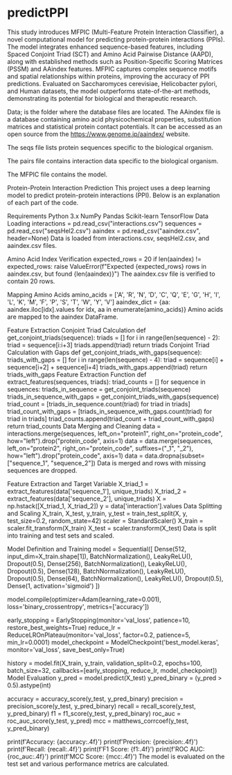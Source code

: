 # predictPPI

This study introduces MFPIC (Multi-Feature Protein Interaction Classifier), a novel computational model for predicting protein-protein interactions (PPIs). The model integrates enhanced sequence-based features, including Spaced Conjoint Triad (SCT) and Amino Acid Pairwise Distance (AAPD), along with established methods such as Position-Specific Scoring Matrices (PSSM) and AAindex features. MFPIC captures complex sequence motifs and spatial relationships within proteins, improving the accuracy of PPI predictions. Evaluated on Saccharomyces cerevisiae, Helicobacter pylori, and Human datasets, the model outperforms state-of-the-art methods, demonstrating its potential for biological and therapeutic research​.

Data; is the folder where the database files are located. The AAindex file is a database containing amino acid physicochemical properties, substitution matrices and statistical protein contact potentials. It can be accessed as an open source from the https://www.genome.jp/aaindex/ website.

The seqs file lists protein sequences specific to the biological organism.

The pairs file contains interaction data specific to the biological organism.

The MFPIC file contains the model.

Protein-Protein Interaction Prediction
This project uses a deep learning model to predict protein-protein interactions (PPI). Below is an explanation of each part of the code.

Requirements
Python 3.x
NumPy
Pandas
Scikit-learn
TensorFlow
Data Loading
interactions = pd.read_csv("interactions.csv")
sequences = pd.read_csv("seqsHel2.csv")
aaindex = pd.read_csv("aaindex.csv", header=None)
Data is loaded from interactions.csv, seqsHel2.csv, and aaindex.csv files.

Amino Acid Index Verification
expected_rows = 20
if len(aaindex) != expected_rows:
    raise ValueError(f"Expected {expected_rows} rows in aaindex.csv, but found {len(aaindex)}")
The aaindex.csv file is verified to contain 20 rows.

Mapping Amino Acids
amino_acids = ['A', 'R', 'N', 'D', 'C', 'Q', 'E', 'G', 'H', 'I', 'L', 'K', 'M', 'F', 'P', 'S', 'T', 'W', 'Y', 'V']
aaindex_dict = {aa: aaindex.iloc[idx].values for idx, aa in enumerate(amino_acids)}
Amino acids are mapped to the aaindex DataFrame.

Feature Extraction
Conjoint Triad Calculation
def get_conjoint_triads(sequence):
    triads = []
    for i in range(len(sequence) - 2):
        triad = sequence[i:i+3]
        triads.append(triad)
    return triads
Conjoint Triad Calculation with Gaps
def get_conjoint_triads_with_gaps(sequence):
    triads_with_gaps = []
    for i in range(len(sequence) - 4):
        triad = sequence[i] + sequence[i+2] + sequence[i+4]
        triads_with_gaps.append(triad)
    return triads_with_gaps
Feature Extraction Function
def extract_features(sequences, triads):
    triad_counts = []
    for sequence in sequences:
        triads_in_sequence = get_conjoint_triads(sequence)
        triads_in_sequence_with_gaps = get_conjoint_triads_with_gaps(sequence)
        triad_count = [triads_in_sequence.count(triad) for triad in triads]
        triad_count_with_gaps = [triads_in_sequence_with_gaps.count(triad) for triad in triads]
        triad_counts.append(triad_count + triad_count_with_gaps)
    return triad_counts
Data Merging and Cleaning
data = interactions.merge(sequences, left_on="protein1", right_on="protein_code", how="left").drop("protein_code", axis=1)
data = data.merge(sequences, left_on="protein2", right_on="protein_code", suffixes=("_1", "_2"), how="left").drop("protein_code", axis=1)
data = data.dropna(subset=["sequence_1", "sequence_2"])
Data is merged and rows with missing sequences are dropped.

Feature Extraction and Target Variable
X_triad_1 = extract_features(data['sequence_1'], unique_triads)
X_triad_2 = extract_features(data['sequence_2'], unique_triads)
X = np.hstack([X_triad_1, X_triad_2])
y = data['interaction'].values
Data Splitting and Scaling
X_train, X_test, y_train, y_test = train_test_split(X, y, test_size=0.2, random_state=42)
scaler = StandardScaler()
X_train = scaler.fit_transform(X_train)
X_test = scaler.transform(X_test)
Data is split into training and test sets and scaled.

Model Definition and Training
model = Sequential([
    Dense(512, input_dim=X_train.shape[1]),
    BatchNormalization(),
    LeakyReLU(),
    Dropout(0.5),
    Dense(256),
    BatchNormalization(),
    LeakyReLU(),
    Dropout(0.5),
    Dense(128),
    BatchNormalization(),
    LeakyReLU(),
    Dropout(0.5),
    Dense(64),
    BatchNormalization(),
    LeakyReLU(),
    Dropout(0.5),
    Dense(1, activation='sigmoid')
])

model.compile(optimizer=Adam(learning_rate=0.001), loss='binary_crossentropy', metrics=['accuracy'])

early_stopping = EarlyStopping(monitor='val_loss', patience=10, restore_best_weights=True)
reduce_lr = ReduceLROnPlateau(monitor='val_loss', factor=0.2, patience=5, min_lr=0.0001)
model_checkpoint = ModelCheckpoint('best_model.keras', monitor='val_loss', save_best_only=True)

history = model.fit(X_train, y_train, validation_split=0.2, epochs=100, batch_size=32, callbacks=[early_stopping, reduce_lr, model_checkpoint])
Model Evaluation
y_pred = model.predict(X_test)
y_pred_binary = (y_pred > 0.5).astype(int)

accuracy = accuracy_score(y_test, y_pred_binary)
precision = precision_score(y_test, y_pred_binary)
recall = recall_score(y_test, y_pred_binary)
f1 = f1_score(y_test, y_pred_binary)
roc_auc = roc_auc_score(y_test, y_pred)
mcc = matthews_corrcoef(y_test, y_pred_binary)

print(f'Accuracy: {accuracy:.4f}')
print(f'Precision: {precision:.4f}')
print(f'Recall: {recall:.4f}')
print(f'F1 Score: {f1:.4f}')
print(f'ROC AUC: {roc_auc:.4f}')
print(f'MCC Score: {mcc:.4f}')
The model is evaluated on the test set and various performance metrics are calculated.
